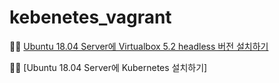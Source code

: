 # kebenetes_vagrant

:woman_factory_worker: [Ubuntu 18.04 Server에 Virtualbox 5.2 headless 버전 설치하기](https://github.com/roykang75/kubernetes_vagrant/blob/master/virtualbox_headless_setup_on_ubuntu_18.04_server.md)  

:woman_farmer: [Ubuntu 18.04 Server에 Kubernetes 설치하기]